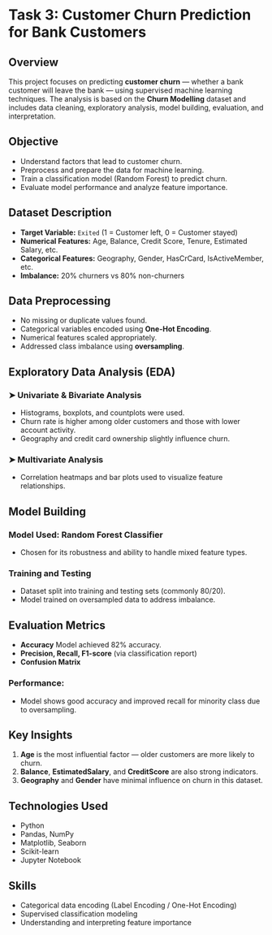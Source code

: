# Task 3: Customer Churn Prediction for Bank Customers

##  Overview
This project focuses on predicting **customer churn** — whether a bank customer will leave the bank — using supervised machine learning techniques. The analysis is based on the **Churn Modelling** dataset and includes data cleaning, exploratory analysis, model building, evaluation, and interpretation.

##  Objective
- Understand factors that lead to customer churn.
- Preprocess and prepare the data for machine learning.
- Train a classification model (Random Forest) to predict churn.
- Evaluate model performance and analyze feature importance.

##  Dataset Description
- **Target Variable:** `Exited` (1 = Customer left, 0 = Customer stayed)
- **Numerical Features:** Age, Balance, Credit Score, Tenure, Estimated Salary, etc.
- **Categorical Features:** Geography, Gender, HasCrCard, IsActiveMember, etc.
- **Imbalance:** 20% churners vs 80% non-churners

##  Data Preprocessing
- No missing or duplicate values found.
- Categorical variables encoded using **One-Hot Encoding**.
- Numerical features scaled appropriately.
- Addressed class imbalance using **oversampling**.

## Exploratory Data Analysis (EDA)

### ➤ Univariate & Bivariate Analysis
- Histograms, boxplots, and countplots were used.
- Churn rate is higher among older customers and those with lower account activity.
- Geography and credit card ownership slightly influence churn.

### ➤ Multivariate Analysis
- Correlation heatmaps and bar plots used to visualize feature relationships.

## Model Building

### Model Used: **Random Forest Classifier**
- Chosen for its robustness and ability to handle mixed feature types.

### Training and Testing
- Dataset split into training and testing sets (commonly 80/20).
- Model trained on oversampled data to address imbalance.

##  Evaluation Metrics
- **Accuracy** Model achieved 82% accuracy.
- **Precision, Recall, F1-score** (via classification report)
- **Confusion Matrix**

###  Performance:
- Model shows good accuracy and improved recall for minority class due to oversampling.

##  Key Insights
1. **Age** is the most influential factor — older customers are more likely to churn.
2. **Balance**, **EstimatedSalary**, and **CreditScore** are also strong indicators.
3. **Geography** and **Gender** have minimal influence on churn in this dataset.

## Technologies Used
- Python
- Pandas, NumPy
- Matplotlib, Seaborn
- Scikit-learn
- Jupyter Notebook

## Skills
- Categorical data encoding (Label Encoding / One-Hot Encoding)
- Supervised classification modeling
- Understanding and interpreting feature importance
